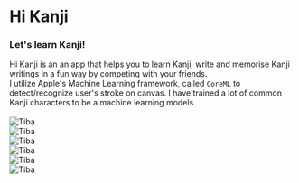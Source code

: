 # Hi Kanji
### Let's learn Kanji!
Hi Kanji is an an app that helps you to learn Kanji, write and memorise Kanji writings in a fun way by competing with your friends.<br>
I utilize Apple's Machine Learning framework, called `CoreML` to detect/recognize user's stroke on canvas. I have trained a lot of common Kanji characters to be a machine learning models.<br><br>
![Tiba](/assets/portfolio/port_personal_hi_kanji_slide_1.jpeg)<br>
![Tiba](/assets/portfolio/port_personal_hi_kanji_slide_2.jpeg)<br>
![Tiba](/assets/portfolio/port_personal_hi_kanji_slide_3.jpeg)<br>
![Tiba](/assets/portfolio/port_personal_hi_kanji_slide_4.jpeg)<br>
![Tiba](/assets/portfolio/port_personal_hi_kanji_slide_5.jpeg)<br>
![Tiba](/assets/portfolio/port_personal_hi_kanji_slide_6.jpeg)<br>